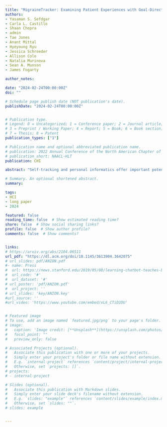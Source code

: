 ```yaml
---
title: "MigraineTracker: Examining Patient Experiences with Goal-Directed Self-Tracking for a Chronic Health Condition"
authors:
- Yasaman S. Sefdgar
- Carla L. Castillo
- Shaan Chopra
- admin
- Tae Jones
- Anant Mittal
- Hyeyoung Ryu
- Jessica Schroeder
- Allison Cole
- Natalia Murinova
- Sean A. Munson
- James Fogarty

author_notes:

date: "2024-02-24T00:00:00Z"
doi: ""

# Schedule page publish date (NOT publication's date).
publishDate: "2024-02-24T00:00:00Z"


# Publication type.
# Legend: 0 = Uncategorized; 1 = Conference paper; 2 = Journal article;
# 3 = Preprint / Working Paper; 4 = Report; 5 = Book; 6 = Book section;
# 7 = Thesis; 8 = Patent
publication_types: ["1"]

# Publication name and optional abbreviated publication name.
# publication: 2022 Annual Conference of the North American Chapter of the Association for Computational Linguistics
# publication_short: NAACL-HLT
publication: CHI

abstract: "Self-tracking and personal informatics offer important potential in chronic condition management, but such potential is often undermined by difficulty in aligning self-tracking tools to an individual’s goals. Informed by prior proposals of goal-directed tracking, we designed and developed MigraineTracker, a prototype app that emphasizes explicit expression of goals for migraine-related self-tracking. We then examined migraine patient experiences in a deployment study for an average of 12+ months, including a total of 50 interview sessions with 10 patients working with 3 different clinicians. Patients were able to express multiple types of goals, evolve their goals over time, align tracking to their goals, personalize their tracking, reflect in the context of their goals, and gain insights that enabled understanding, communication, and action. We discuss how these results highlight the importance of accounting for distinct and concurrent goals in personal informatics together with implications for the design of future goal-directed personal informatics tools."

# Summary. An optional shortened abstract.
summary:

tags:
- HCI
- long paper
- 2024

featured: false
reading_time: false  # Show estimated reading time?
share: false  # Show social sharing links?
profile: false  # Show author profile?
comments: false  # Show comments?


links:
# https://arxiv.org/abs/2104.06511
url_pdf: "https://dl.acm.org/doi/10.1145/3613904.3642075"
# url_slides: pdf/ANION.pdf
#- name: Press
#  url: https://news.stanford.edu/2019/05/08/learning-chatbot-teaches-beats-flashcards/
#  url_code: '#'
#  url_dataset: '#'
# url_poster: 'pdf/ANION.pdf'
#  url_project: ''
# url_slides: 'key/ANION.key'
#url_source: ''
#url_video: 'https://www.youtube.com/embed/xL6_CTiD2DU'


# Featured image
# To use, add an image named `featured.jpg/png` to your page's folder.
# image:
#   caption: 'Image credit: [**Unsplash**](https://unsplash.com/photos/pLCdAaMFLTE)'
#   focal_point: ""
#   preview_only: false

# Associated Projects (optional).
#   Associate this publication with one or more of your projects.
#   Simply enter your project's folder or file name without extension.
#   E.g. `internal-project` references `content/project/internal-project/index.md`.
#   Otherwise, set `projects: []`.
# projects:
# - internal-project

# Slides (optional).
#   Associate this publication with Markdown slides.
#   Simply enter your slide deck's filename without extension.
#   E.g. `slides: "example"` references `content/slides/example/index.md`.
#   Otherwise, set `slides: ""`.
# slides: example


---
```



<!-- {{% callout note %}}
Click the *Cite* button above to demo the feature to enable visitors to import publication metadata into their reference management software.
{{% /callout %}}

{{% callout note %}}
Create your slides in Markdown - click the *Slides* button to check out the example.
{{% /callout %}}

Supplementary notes can be added here, including [code, math, and images](https://wowchemy.com/docs/writing-markdown-latex/). -->
